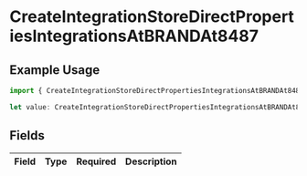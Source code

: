# CreateIntegrationStoreDirectPropertiesIntegrationsAtBRANDAt8487

## Example Usage

```typescript
import { CreateIntegrationStoreDirectPropertiesIntegrationsAtBRANDAt8487 } from "@vercel/sdk/models/createintegrationstoredirectop.js";

let value: CreateIntegrationStoreDirectPropertiesIntegrationsAtBRANDAt8487 = {};
```

## Fields

| Field       | Type        | Required    | Description |
| ----------- | ----------- | ----------- | ----------- |